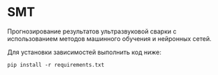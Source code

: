 # SMT
Прогнозирование результатов ультразвуковой сварки с использованием методов машинного обучения и нейронных сетей.

Для установки зависимостей выполнить код ниже:
```
pip install -r requirements.txt
```


